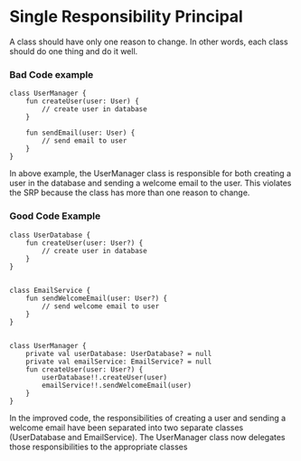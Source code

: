 # Single Responsibility Principal 

A class should have only one reason to change. In other words, each class should do one thing and do it well.


### Bad Code example

```agsl
class UserManager {
    fun createUser(user: User) {
        // create user in database
    }

    fun sendEmail(user: User) {
        // send email to user
    }
}
```

In above example, the UserManager class is responsible for both creating a user in the database and sending a welcome email to the user. This violates the SRP because the class has more than one reason to change.


### Good Code Example

```agsl
class UserDatabase {
    fun createUser(user: User?) {
        // create user in database
    }
}


class EmailService {
    fun sendWelcomeEmail(user: User?) {
        // send welcome email to user
    }
}


class UserManager {
    private val userDatabase: UserDatabase? = null
    private val emailService: EmailService? = null
    fun createUser(user: User?) {
        userDatabase!!.createUser(user)
        emailService!!.sendWelcomeEmail(user)
    }
}
```

In the improved code, the responsibilities of creating a user and sending a welcome email have been separated into two separate classes (UserDatabase and EmailService). The UserManager class now delegates those responsibilities to the appropriate classes

